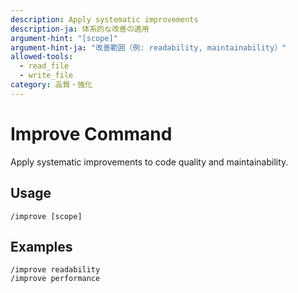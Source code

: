 ```yaml
---
description: Apply systematic improvements
description-ja: 体系的な改善の適用
argument-hint: "[scope]"
argument-hint-ja: "改善範囲（例: readability, maintainability）"
allowed-tools:
  - read_file
  - write_file
category: 品質・強化
---
```


# Improve Command

Apply systematic improvements to code quality and maintainability.

## Usage

```
/improve [scope]
```

## Examples

```
/improve readability
/improve performance
```

